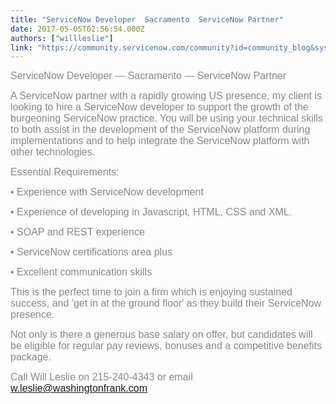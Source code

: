 ```yaml
---
title: "ServiceNow Developer  Sacramento  ServiceNow Partner"
date: 2017-05-05T02:56:54.000Z
authors: ["willleslie"]
link: "https://community.servicenow.com/community?id=community_blog&sys_id=e77ce2e1dbd0dbc01dcaf3231f9619cc"
---
```

<p><span style="color: #888888; font-family: arial, sans-serif; font-size: medium;">ServiceNow Developer — Sacramento — ServiceNow Partner </span></p><p></p><p><span style="color: #888888; font-family: arial, sans-serif; font-size: medium;">A ServiceNow partner with a rapidly growing US presence, my client is looking to hire a ServiceNow developer to support the growth of the burgeoning ServiceNow practice. You will be using your technical skills to both assist in the development of the ServiceNow platform during implementations and to help integrate the ServiceNow platform with other technologies. </span></p><p></p><p><span style="color: #888888; font-family: arial, sans-serif; font-size: medium;">Essential Requirements: </span></p><p></p><p><span style="color: #888888; font-family: arial, sans-serif; font-size: medium;">• Experience with ServiceNow development </span></p><p><span style="color: #888888; font-family: arial, sans-serif; font-size: medium;">• Experience of developing in Javascript, HTML, CSS and XML. </span></p><p><span style="color: #888888; font-family: arial, sans-serif; font-size: medium;">• SOAP and REST experience </span></p><p><span style="color: #888888; font-family: arial, sans-serif; font-size: medium;">• ServiceNow certifications area plus </span></p><p><span style="color: #888888; font-family: arial, sans-serif; font-size: medium;">• Excellent communication skills </span></p><p></p><p><span style="color: #888888; font-family: arial, sans-serif; font-size: medium;">This is the perfect time to join a firm which is enjoying sustained success, and 'get in at the ground floor' as they build their ServiceNow presence. </span></p><p></p><p><span style="color: #888888; font-family: arial, sans-serif; font-size: medium;">Not only is there a generous base salary on offer, but candidates will be eligible for regular pay reviews, bonuses and a competitive benefits package. </span></p><p></p><p><span style="color: #888888; font-family: arial, sans-serif; font-size: medium;"><span>Call Will Leslie on 215-240-4343 or email </span><a title="k-email-small" class="jive-link-email-small" href="mailto:w.leslie@washingtonfrank.com">w.leslie@washingtonfrank.com</a><span> </span></span></p>